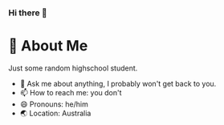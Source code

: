 ### Hi there 👋

# 🚀 About Me
Just some random highschool student.

- 💬 Ask me about anything, I probably won't get back to you.
- 📫 How to reach me: you don't
- 😄 Pronouns: he/him
- 🌏 Location: Australia
